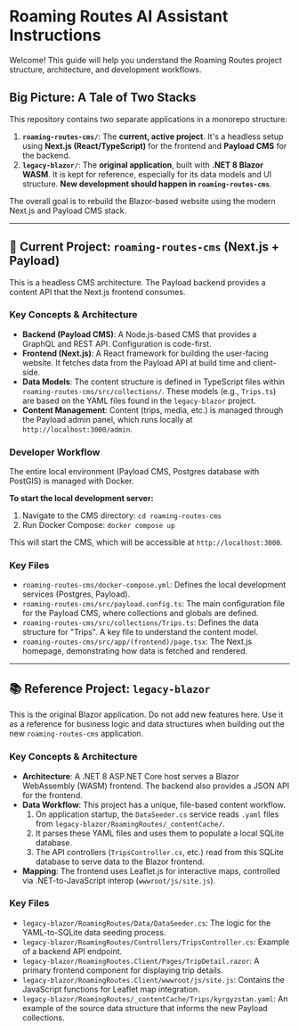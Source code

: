 # Roaming Routes AI Assistant Instructions

Welcome! This guide will help you understand the Roaming Routes project structure, architecture, and development workflows.

## Big Picture: A Tale of Two Stacks

This repository contains two separate applications in a monorepo structure:

1.  **`roaming-routes-cms/`**: The **current, active project**. It's a headless setup using **Next.js (React/TypeScript)** for the frontend and **Payload CMS** for the backend.
2.  **`legacy-blazor/`**: The **original application**, built with **.NET 8 Blazor WASM**. It is kept for reference, especially for its data models and UI structure. **New development should happen in `roaming-routes-cms`**.

The overall goal is to rebuild the Blazor-based website using the modern Next.js and Payload CMS stack.

---

## 🚀 Current Project: `roaming-routes-cms` (Next.js + Payload)

This is a headless CMS architecture. The Payload backend provides a content API that the Next.js frontend consumes.

### Key Concepts & Architecture

-   **Backend (Payload CMS)**: A Node.js-based CMS that provides a GraphQL and REST API. Configuration is code-first.
-   **Frontend (Next.js)**: A React framework for building the user-facing website. It fetches data from the Payload API at build time and client-side.
-   **Data Models**: The content structure is defined in TypeScript files within `roaming-routes-cms/src/collections/`. These models (e.g., `Trips.ts`) are based on the YAML files found in the `legacy-blazor` project.
-   **Content Management**: Content (trips, media, etc.) is managed through the Payload admin panel, which runs locally at `http://localhost:3000/admin`.

### Developer Workflow

The entire local environment (Payload CMS, Postgres database with PostGIS) is managed with Docker.

**To start the local development server:**

1.  Navigate to the CMS directory: `cd roaming-routes-cms`
2.  Run Docker Compose: `docker compose up`

This will start the CMS, which will be accessible at `http://localhost:3000`.

### Key Files

-   `roaming-routes-cms/docker-compose.yml`: Defines the local development services (Postgres, Payload).
-   `roaming-routes-cms/src/payload.config.ts`: The main configuration file for the Payload CMS, where collections and globals are defined.
-   `roaming-routes-cms/src/collections/Trips.ts`: Defines the data structure for "Trips". A key file to understand the content model.
-   `roaming-routes-cms/src/app/(frontend)/page.tsx`: The Next.js homepage, demonstrating how data is fetched and rendered.

---

## 📚 Reference Project: `legacy-blazor`

This is the original Blazor application. Do not add new features here. Use it as a reference for business logic and data structures when building out the new `roaming-routes-cms` application.

### Key Concepts & Architecture

-   **Architecture**: A .NET 8 ASP.NET Core host serves a Blazor WebAssembly (WASM) frontend. The backend also provides a JSON API for the frontend.
-   **Data Workflow**: This project has a unique, file-based content workflow.
    1.  On application startup, the `DataSeeder.cs` service reads `.yaml` files from `legacy-blazor/RoamingRoutes/_contentCache/`.
    2.  It parses these YAML files and uses them to populate a local SQLite database.
    3.  The API controllers (`TripsController.cs`, etc.) read from this SQLite database to serve data to the Blazor frontend.
-   **Mapping**: The frontend uses Leaflet.js for interactive maps, controlled via .NET-to-JavaScript interop (`wwwroot/js/site.js`).

### Key Files

-   `legacy-blazor/RoamingRoutes/Data/DataSeeder.cs`: The logic for the YAML-to-SQLite data seeding process.
-   `legacy-blazor/RoamingRoutes/Controllers/TripsController.cs`: Example of a backend API endpoint.
-   `legacy-blazor/RoamingRoutes.Client/Pages/TripDetail.razor`: A primary frontend component for displaying trip details.
-   `legacy-blazor/RoamingRoutes.Client/wwwroot/js/site.js`: Contains the JavaScript functions for Leaflet map integration.
-   `legacy-blazor/RoamingRoutes/_contentCache/Trips/kyrgyzstan.yaml`: An example of the source data structure that informs the new Payload collections.
